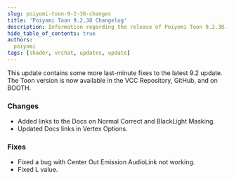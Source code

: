 ```yaml
---
slug: poiyomi-toon-9-2-38-changes
title: 'Poiyomi Toon 9.2.38 Changelog'
description: Information regarding the release of Poiyomi Toon 9.2.38.
hide_table_of_contents: true
authors:
  poiyomi
tags: [shader, vrchat, updates, update]
---
```


This update contains some more last-minute fixes to the latest 9.2 update. The Toon version is now available in the VCC Repository, GitHub, and on BOOTH.

### Changes
- Added links to the Docs on Normal Correct and BlackLight Masking.
- Updated Docs links in Vertex Options.

### Fixes
- Fixed a bug with Center Out Emission AudioLink not working.
- Fixed L value.